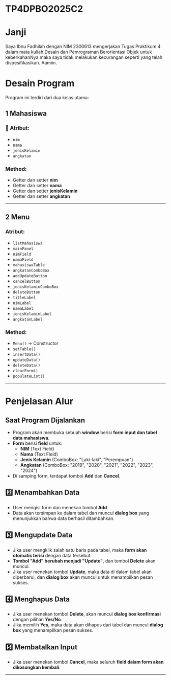 # TP4DPBO2025C2

# Janji
Saya Ibnu Fadhilah dengan NIM 2300613 mengerjakan Tugas Praktikum 4 dalam mata kuliah Desain dan Pemrograman Berorientasi Objek untuk keberkahanNya maka saya tidak melakukan kecurangan seperti yang telah dispesifikasikan. Aamiin.

#  Desain Program

Program ini terdiri dari dua kelas utama:

## **1 Mahasiswa**

### 📌 Atribut:
- `nim`  
- `nama`  
- `jenisKelamin`  
- `angkatan`  

### Method:
- Getter dan setter **nim**  
- Getter dan setter **nama**  
- Getter dan setter **jenisKelamin**  
- Getter dan setter **angkatan**  

---

## **2 Menu**

### Atribut:
- `listMahasiswa`  
- `mainPanel`  
- `nimField`  
- `namaField`  
- `mahasiswaTable`  
- `angkatanComboBox`  
- `addUpdateButton`  
- `cancelButton`  
- `jenisKelaminComboBox`  
- `deleteButton`  
- `titleLabel`  
- `nimLabel`  
- `namaLabel`  
- `jenisKelaminLabel`  
- `angkatanLabel`  

### Method:
- `Menu()` → Constructor  
- `setTable()`  
- `insertData()`  
- `updateData()`  
- `deleteData()`  
- `clearForm()`  
- `populateList()`  

---

#  Penjelasan Alur

##  **Saat Program Dijalankan**
- Program akan membuka sebuah **window** berisi **form input dan tabel data mahasiswa**.  
- **Form** berisi **field** untuk:  
  - **NIM** (Text Field)  
  - **Nama** (Text Field)  
  - **Jenis Kelamin** (ComboBox: "Laki-laki", "Perempuan")  
  - **Angkatan** (ComboBox: "2019", "2020", "2021", "2022", "2023", "2024")  
- Di samping form, terdapat tombol **Add** dan **Cancel**.  

## 2️⃣ **Menambahkan Data**
- User mengisi form dan menekan tombol **Add**.  
- Data akan tersimpan ke dalam tabel dan muncul **dialog box** yang menunjukkan bahwa data berhasil ditambahkan.  

## 3️⃣ **Mengupdate Data**
- Jika user mengklik salah satu baris pada tabel, maka **form akan otomatis terisi** dengan data tersebut.  
- **Tombol "Add" berubah menjadi "Update"**, dan tombol **Delete** akan muncul.  
- Jika user menekan tombol **Update**, maka data di dalam tabel akan diperbarui, dan **dialog box** akan muncul untuk menampilkan pesan sukses.  

## 4️⃣ **Menghapus Data**
- Jika user menekan tombol **Delete**, akan muncul **dialog box konfirmasi** dengan pilihan **Yes/No**.  
- Jika memilih **Yes**, maka data akan dihapus dari tabel dan muncul **dialog box** yang menampilkan pesan sukses.  

## 5️⃣ **Membatalkan Input**
- Jika user menekan tombol **Cancel**, maka seluruh **field dalam form akan dikosongkan kembali**.  

---
